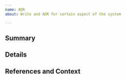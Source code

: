 ```yaml
---
name: ADR
about: Write and ADR for certain aspect of the system

---
```


## Summary

<!-- Short, concise description of what this ADR should cover -->

## Details

<!-- Add more details about the nature of this ADR -->

<!-- Jot down expectations as clearly as possible
Does this ADR cover changes to:
 - public API?
 - changes to Tendermint core types?
 - the p2p networking layer?
 - storage?
 - user interface?
 - some other core component (mempool, gossiping etc)
-->

<!--
If this ADR is part of some time critical, urgent feature, please be
explicit about this in the issue already.
This will help guiding the author on decision for the implementation plan.
-->

## References and Context

<!-- Usually, before we decide to write ADR about a certain aspect,
there are pre-existing:
 - discussions
 - issues
 - or even draft PRs.
Make sure to link those here to facilitate writing the ADR and
to give the author all required context (this can be helpful even
if you are the author yourself).
-->

